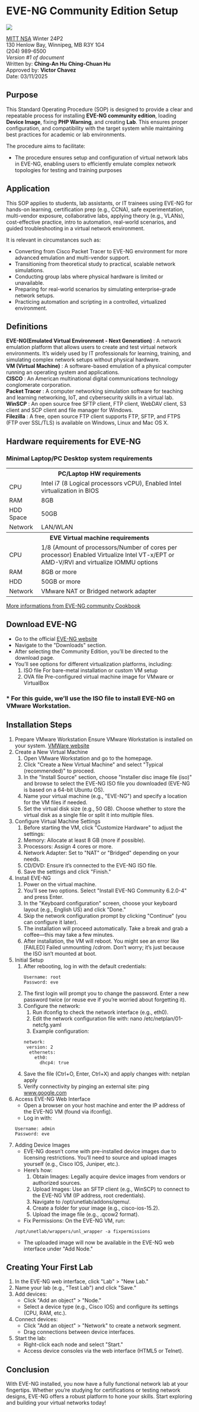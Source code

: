#  EVE-NG Community Edition Setup
![](https://encrypted-tbn0.gstatic.com/images?q=tbn:ANd9GcTfl4UoFvHn9M4mdhpcJL_uAXgQ4WHNLbVNRkBRS8V0LDq0jITBZC12xwXaYbQ1TzTOOD8&usqp=CAU)

[MITT NSA](https://mitt.ca/programs/post-secondary-programs/2385/network-and-systems-administrator-diploma) Winter 24P2\
130 Henlow Bay, Winnipeg, MB R3Y 1G4\
(204) 989-6500\
*Version #1 of document*\
Written by:  **Ching-An Hu** **Ching-Chuan Hu**\
Approved by: **Victor Chavez**\
Date: 03/11/2025

## Purpose
This Standard Operating Procedure (SOP) is designed  to provide a clear and repeatable process for installing **EVE-NG community edition**, loading **Device Image**, fixing **PHP Warning**, and creating **Lab**. 
This ensures proper configuration, and compatibility with the target system while maintaining best practices for academic or lab environments.

The procedure aims to facilitate:
  * The procedure ensures setup and configuration of virtual network labs in EVE-NG, enabling users to efficiently emulate complex network topologies for testing and training purposes
  
    
## Application
This SOP applies to students, lab assistants, or IT trainees using EVE-NG for hands-on learning, certification prep (e.g., CCNA), safe experimentation, multi-vendor exposure, collaborative labs, applying theory (e.g., VLANs), cost-effective practice, intro to automation, real-world scenarios, and guided troubleshooting in a virtual network environment.

It is relevant in circumstances such as:
 * Converting from Cisco Packet Tracer to EVE-NG environment for more advanced emulation and multi-vendor support.
 * Transitioning from theoretical study to practical, scalable network simulations.
 * Conducting group labs where physical hardware is limited or unavailable.
 * Preparing for real-world scenarios by simulating enterprise-grade network setups.
 * Practicing automation and scripting in a controlled, virtualized environment.

## Definitions
**EVE-NG(Emulated Virtual Environment - Next Generation)** : A network emulation platform that allows users to create and test virtual network environments. It’s widely used by IT professionals for learning, training, and simulating complex network setups without physical hardware.\
**VM (Virtual Machine)** : A software-based emulation of a physical computer running an operating system and applications.\
**CISCO** : An American multinational digital communications technology conglomerate corporation.\
**Packet Tracer** : A computer networking simulation software for teaching and learning networking, IoT, and cybersecurity skills in a virtual lab.\
**WinSCP** : An open source free SFTP client, FTP client, WebDAV client, S3 client and SCP client and file manager for Windows.\
**Filezilla** : A free, open source FTP client supports FTP, SFTP, and FTPS (FTP over SSL/TLS) is available on Windows, Linux and Mac OS X.


## Hardware requirements for EVE-NG
### Minimal Laptop/PC Desktop system requirements
<table>
    <tr>
        <th colspan="2">PC/Laptop HW requirements</th>
    </tr>
    <tr>
        <td>CPU</td>
        <td>Intel i7 (8 Logical processors vCPU), Enabled Intel virtualization in BIOS</td>
    </tr>
    <tr>
        <td>RAM</td>
        <td>8GB</td>
    </tr>
    <tr>
        <td>HDD Space</td>
        <td>50GB</td>
    </tr>
    <tr>
        <td>Network</td>
        <td>LAN/WLAN</td>
    </tr>
    <tr>
        <th colspan="2">EVE Virtual machine requirements</th>
    </tr>
    <tr>
        <td>CPU</td>
        <td>1/8 (Amount of processors/Number of cores per processor) Enabled Virtualize Intel VT-x/EPT or AMD-V/RVI and virtualize IOMMU options</td>
    </tr>
    <tr>
        <td>RAM</td>
        <td>8GB or more</td>
    </tr>
    <tr>
        <td>HDD</td>
        <td>50GB or more</td>
    </tr>
    <tr>
        <td>Network</td>
        <td>VMware NAT or Bridged network adapter</td>
    </tr>
</table>

[More informations from EVE-NG community Cookbook](https://www.eve-ng.net/index.php/documentation/community-cookbook/)

## Download EVE-NG
* Go to the official [EVE-NG website](https://www.eve-ng.net/)
* Navigate to the "Downloads" section.
* After selecting the Community Edition, you’ll be directed to the download page.
* You’ll see options for different virtualization platforms, including:
  1. ISO file  For bare-metal installation or custom VM setup 
  2. OVA file  Pre-configured virtual machine image for VMware or VirtualBox 
### * For this guide, we’ll use the ISO file to install EVE-NG on VMware Workstation.

## Installation Steps
1. Prepare VMware Workstation
Ensure VMware Workstation is installed on your system. [VMWare website](https://support.broadcom.com/group/ecx/productdownloads?subfamily=VMware+Workstation+Pro)
2. Create a New Virtual Machine
   1. Open VMware Workstation and go to the homepage.
   2. Click "Create a New Virtual Machine" and select "Typical (recommended)" to proceed.
   3. In the "Install Source" section, choose "Installer disc image file (iso)" and browse to select the EVE-NG ISO file you downloaded (EVE-NG is based on a 64-bit Ubuntu OS).
   4. Name your virtual machine (e.g., "EVE-NG") and specify a location for the VM files if needed.
   5. Set the virtual disk size (e.g., 50 GB). Choose whether to store the virtual disk as a single file or split it into multiple files.
3. Configure Virtual Machine Settings
   1. Before starting the VM, click "Customize Hardware" to adjust the settings:
   2. Memory: Allocate at least 8 GB (more if possible).
   3. Processors: Assign 4 cores or more.
   4. Network Adapter: Set to "NAT" or "Bridged" depending on your needs.
   5. CD/DVD: Ensure it’s connected to the EVE-NG ISO file.
   6. Save the settings and click "Finish."
5. Install EVE-NG
   1. Power on the virtual machine.
   2. You’ll see two options. Select "Install EVE-NG Community 6.2.0-4" and press Enter.
   3. In the "Keyboard configuration" screen, choose your keyboard layout (e.g., English US) and click "Done."
   4. Skip the network configuration prompt by clicking "Continue" (you can configure it later).
   5. The installation will proceed automatically. Take a break and grab a coffee—this may take a few minutes.
   6. After installation, the VM will reboot. You might see an error like [FAILED] Failed unmounting /cdrom. Don’t worry; it’s just because the ISO isn’t mounted at boot.
7. Initial Setup
   1. After rebooting, log in with the default credentials:
      ```
      Username: root
      Password: eve
      ```
   2. The first login will prompt you to change the password. Enter a new password twice (or reuse eve if you’re worried about forgetting it).
   3. Configure the network:
      1. Run ifconfig to check the network interface (e.g., eth0).
      2. Edit the network configuration file with: nano /etc/netplan/01-netcfg.yaml
      3. Example configuration:
        ```
        network:
         version: 2
          ethernets:
            eth0:
              dhcp4: true
        ```
   4. Save the file (Ctrl+O, Enter, Ctrl+X) and apply changes with: netplan apply
   5. Verify connectivity by pinging an external site: ping www.google.com
6. Access EVE-NG Web Interface
   * Open a browser on your host machine and enter the IP address of the EVE-NG VM (found via ifconfig).
   * Log in with:
   ```
   Username: admin
   Password: eve
   ```
7. Adding Device Images
   * EVE-NG doesn’t come with pre-installed device images due to licensing restrictions. You’ll need to source and upload images yourself (e.g., Cisco IOS, Juniper, etc.).
   * Here’s how:
     1. Obtain Images: Legally acquire device images from vendors or authorized sources.
     2. Upload Images: Use an SFTP client (e.g., WinSCP) to connect to the EVE-NG VM (IP address, root credentials).
     3. Navigate to /opt/unetlab/addons/qemu/.
     4. Create a folder for your image (e.g., cisco-ios-15.2).
     5. Upload the image file (e.g., .qcow2 format).
   * Fix Permissions: On the EVE-NG VM, run:
   ```
   /opt/unetlab/wrappers/unl_wrapper -a fixpermissions
   ```
   * The uploaded image will now be available in the EVE-NG web interface under "Add Node."

## Creating Your First Lab
1. In the EVE-NG web interface, click "Lab" > "New Lab."
2. Name your lab (e.g., "Test Lab") and click "Save."
3. Add devices:
   * Click "Add an object" > "Node."
   * Select a device type (e.g., Cisco IOS) and configure its settings (CPU, RAM, etc.).
4. Connect devices:
   * Click "Add an object" > "Network" to create a network segment.
   * Drag connections between device interfaces.
5. Start the lab:
   * Right-click each node and select "Start."
   * Access device consoles via the web interface (HTML5 or Telnet).

## Conclusion
With EVE-NG installed, you now have a fully functional network lab at your fingertips. Whether you’re studying for certifications or testing network designs, EVE-NG offers a robust platform to hone your skills. Start exploring and building your virtual networks today!
